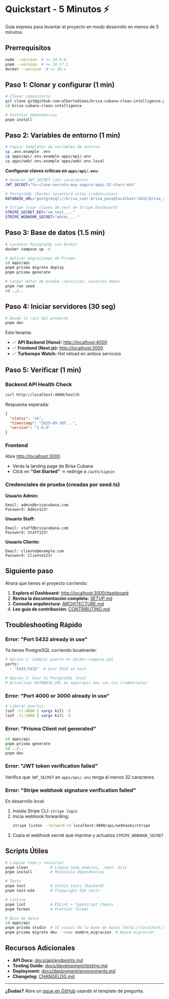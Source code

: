 # Quickstart - 5 Minutos ⚡

Guía express para levantar el proyecto en modo desarrollo en menos de 5 minutos.

## Prerrequisitos

```bash
node --version  # >= 24.9.0
pnpm --version  # >= 10.17.1
docker --version  # >= 28.x
```

## Paso 1: Clonar y configurar (1 min)

```bash
# Clonar repositorio
git clone git@github.com:albertodimas/brisa-cubana-clean-intelligence.git
cd brisa-cubana-clean-intelligence

# Instalar dependencias
pnpm install
```

## Paso 2: Variables de entorno (1 min)

```bash
# Copiar templates de variables de entorno
cp .env.example .env
cp apps/api/.env.example apps/api/.env
cp apps/web/.env.example apps/web/.env.local
```

**Configurar claves críticas en `apps/api/.env`:**

```bash
# Generar JWT_SECRET (32+ caracteres)
JWT_SECRET="tu-clave-secreta-muy-segura-aqui-32-chars-min"

# PostgreSQL (Docker levantará estas credenciales)
DATABASE_URL="postgresql://brisa_user:brisa_pass@localhost:5432/brisa_cubana_db"

# Stripe (usar claves de test de Stripe Dashboard)
STRIPE_SECRET_KEY="sk_test_..."
STRIPE_WEBHOOK_SECRET="whsec_..."
```

## Paso 3: Base de datos (1.5 min)

```bash
# Levantar PostgreSQL con Docker
docker compose up -d

# Aplicar migraciones de Prisma
cd apps/api
pnpm prisma migrate deploy
pnpm prisma generate

# Cargar datos de prueba (servicios, usuarios demo)
pnpm run seed
cd ../..
```

## Paso 4: Iniciar servidores (30 seg)

```bash
# Desde la raíz del proyecto
pnpm dev
```

Esto levanta:

- ✅ **API Backend (Hono):** [http://localhost:4000](http://localhost:4000)
- ✅ **Frontend (Next.js):** [http://localhost:3000](http://localhost:3000)
- ✅ **Turborepo Watch:** Hot reload en ambos servicios

## Paso 5: Verificar (1 min)

### Backend API Health Check

```bash
curl http://localhost:4000/health
```

Respuesta esperada:

```json
{
  "status": "ok",
  "timestamp": "2025-09-30T...",
  "version": "1.0.0"
}
```

### Frontend

Abre [http://localhost:3000](http://localhost:3000)

- Verás la landing page de Brisa Cubana
- Click en **"Get Started"** → redirige a `/auth/signin`

### Credenciales de prueba (creadas por seed.ts)

**Usuario Admin:**

```
Email: admin@brisacubana.com
Password: Admin123!
```

**Usuario Staff:**

```
Email: staff@brisacubana.com
Password: Staff123!
```

**Usuario Cliente:**

```
Email: cliente@example.com
Password: Cliente123!
```

## Siguiente paso

Ahora que tienes el proyecto corriendo:

1. **Explora el Dashboard:** [http://localhost:3000/dashboard](http://localhost:3000/dashboard)
2. **Revisa la documentación completa:** [SETUP.md](../../SETUP.md)
3. **Consulta arquitectura:** [ARCHITECTURE.md](../../ARCHITECTURE.md)
4. **Lee guía de contribución:** [CONTRIBUTING.md](../../CONTRIBUTING.md)

## Troubleshooting Rápido

### Error: "Port 5432 already in use"

Ya tienes PostgreSQL corriendo localmente:

```bash
# Opción 1: Cambiar puerto en docker-compose.yml
ports:
  - "5433:5432"  # Usar 5433 en host

# Opción 2: Usar tu PostgreSQL local
# Actualizar DATABASE_URL en apps/api/.env con tus credenciales
```

### Error: "Port 4000 or 3000 already in use"

```bash
# Liberar puertos
lsof -ti:4000 | xargs kill -9
lsof -ti:3000 | xargs kill -9
```

### Error: "Prisma Client not generated"

```bash
cd apps/api
pnpm prisma generate
cd ../..
pnpm dev
```

### Error: "JWT token verification failed"

Verifica que `JWT_SECRET` en `apps/api/.env` tenga al menos 32 caracteres.

### Error: "Stripe webhook signature verification failed"

En desarrollo local:

1. Instala Stripe CLI: `stripe login`
2. Inicia webhook forwarding:
   ```bash
   stripe listen --forward-to localhost:4000/api/webhooks/stripe
   ```
3. Copia el webhook secret que imprime y actualiza `STRIPE_WEBHOOK_SECRET`

## Scripts Útiles

```bash
# Limpiar todo y reiniciar
pnpm clean          # Limpia node_modules, .next, dist
pnpm install        # Reinstala dependencias

# Tests
pnpm test           # Vitest tests (backend)
pnpm test:e2e       # Playwright E2E tests

# Linting
pnpm lint           # ESLint + TypeScript checks
pnpm format         # Prettier format

# Base de datos
cd apps/api
pnpm prisma studio  # UI visual de la base de datos (http://localhost:5555)
pnpm prisma migrate dev --name nombre_migracion  # Nueva migración
```

## Recursos Adicionales

- **API Docs:** [docs/api/endpoints.md](../api/endpoints.md)
- **Testing Guide:** [docs/development/testing.md](../development/testing.md)
- **Deployment:** [docs/deployment/environments.md](../deployment/environments.md)
- **Changelog:** [CHANGELOG.md](../../CHANGELOG.md)

---

**¿Dudas?** Abre un [issue en GitHub](https://github.com/albertodimas/brisa-cubana-clean-intelligence/issues/new/choose) usando el template de pregunta.
